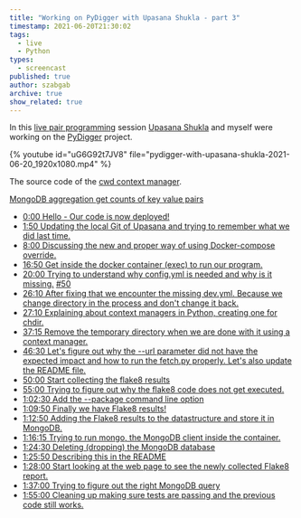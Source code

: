 ```yaml
---
title: "Working on PyDigger with Upasana Shukla - part 3"
timestamp: 2021-06-20T21:30:02
tags:
  - live
  - Python
types:
  - screencast
published: true
author: szabgab
archive: true
show_related: true
---
```



In this [live pair programming](/live) session
[Upasana Shukla](https://www.linkedin.com/in/upasana-shukla/) and myself were working on the
[PyDigger](https://pydigger.com/) project.


{% youtube id="uG6G92t7JV8" file="pydigger-with-upasana-shukla-2021-06-20_1920x1080.mp4" %}

The source code of the [cwd context manager](https://code-maven.com/slides/python/cwd-context-manager).

[MongoDB aggregation get counts of key value pairs](https://stackoverflow.com/questions/16492891/mongodb-aggregation-get-counts-of-key-value-pairs)

* [0:00 Hello - Our code is now deployed!](https://youtu.be/uG6G92t7JV8?t=0)
* [1:50 Updating the local Git of Upasana and trying to remember what we did last time.](https://youtu.be/uG6G92t7JV8?t=110)
* [8:00 Discussing the new and proper way of using Docker-compose override.](https://youtu.be/uG6G92t7JV8?t=480)
* [16:50 Get inside the docker container (exec) to run our program.](https://youtu.be/uG6G92t7JV8?t=1010)
* [20:00 Trying to understand why config.yml is needed and why is it missing.](https://youtu.be/uG6G92t7JV8?t=1200) [#50](https://github.com/szabgab/pydigger.com/issues/50)
* [26:10 After fixing that we encounter the missing dev.yml. Because we change directory in the process and don't change it back.](https://youtu.be/uG6G92t7JV8?t=1570)
* [27:10 Explaining about context managers in Python, creating one for chdir.](https://youtu.be/uG6G92t7JV8?t=1630)
* [37:15 Remove the temporary directory when we are done with it using a context manager.](https://youtu.be/uG6G92t7JV8?t=2235)
* [46:30 Let's figure out why the --url parameter did not have the expected impact and how to run the fetch.py properly. Let's also update the README file.](https://youtu.be/uG6G92t7JV8?t=2790)
* [50:00 Start collecting the flake8 results](https://youtu.be/uG6G92t7JV8?t=3000)
* [55:00 Trying to figure out why the flake8 code does not get executed.](https://youtu.be/uG6G92t7JV8?t=3300)
* [1:02:30 Add the --package command line option](https://youtu.be/uG6G92t7JV8?t=3750)
* [1:09:50 Finally we have Flake8 results!](https://youtu.be/uG6G92t7JV8?t=4190)
* [1:12:50 Adding the Flake8 results to the datastructure and store it in MongoDB.](https://youtu.be/uG6G92t7JV8?t=4370)
* [1:16:15 Trying to run mongo, the MongoDB client inside the container.](https://youtu.be/uG6G92t7JV8?t=4575)
* [1:24:30 Deleting (dropping) the MongoDB database](https://youtu.be/uG6G92t7JV8?t=5070)
* [1:25:50 Describing this in the README](https://youtu.be/uG6G92t7JV8?t=5150)
* [1:28:00 Start looking at the web page to see the newly collected Flake8 report.](https://youtu.be/uG6G92t7JV8?t=5280)
* [1:37:00 Trying to figure out the right MongoDB query](https://youtu.be/uG6G92t7JV8?t=5820)
* [1:55:00 Cleaning up making sure tests are passing and the previous code still works.](https://youtu.be/uG6G92t7JV8?t=6900)

